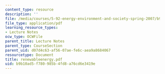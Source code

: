 ```yaml
---
content_type: resource
description: ''
file: /media/courses/5-92-energy-environment-and-society-spring-2007/b9b10ad5f780985b4fd8a76cd6e3419e_renewableenergy.pdf
file_type: application/pdf
learning_resource_types:
- Lecture Notes
ocw_type: OCWFile
parent_title: Lecture Notes
parent_type: CourseSection
parent_uid: d07d4c63-af56-07ae-fe6c-aea9a8684067
resourcetype: Document
title: renewableenergy.pdf
uid: b9b10ad5-f780-985b-4fd8-a76cd6e3419e
---
```

